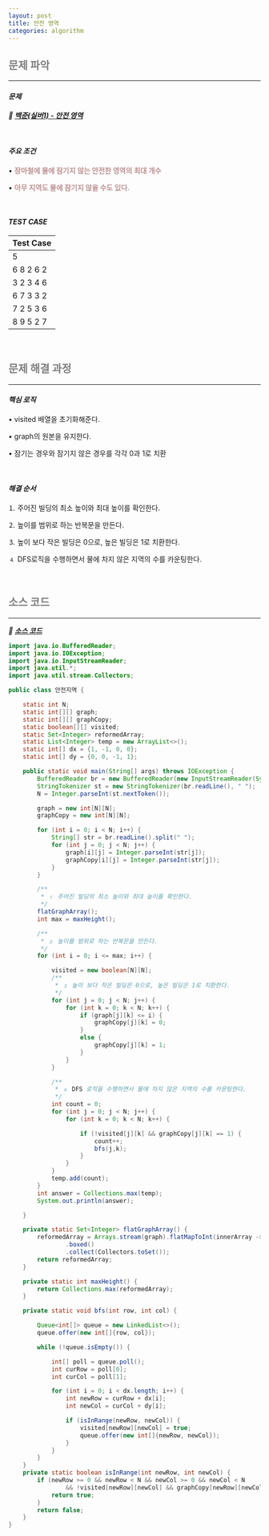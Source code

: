 ```yaml
---
layout: post
title: 안전 영역
categories: algorithm
---
```


## <span style="color:gray">문제 파악</span>

---

#### ***문제***

***🔖 <a href="https://www.acmicpc.net/problem/2468" target="_blank">백준(실버1) - 안전 영역</a>***

<br>

#### ***주요 조건***

• **<span style="color:#BC8F8F">장마철에 물에 잠기지 않는 안전한 영역의 최대 개수</span>**

• **<span style="color:#BC8F8F">아무 지역도 물에 잠기지 않을 수도 있다.</span>**

<br>

#### ***TEST CASE***

|Test Case|
|---------|
|5|
|6 8 2 6 2|
|3 2 3 4 6|
|6 7 3 3 2|
|7 2 5 3 6|
|8 9 5 2 7|

<br>

## <span style="color:gray">문제 해결 과정</span>

---

#### ***핵심 로직***

• visited 배열을 초기화해준다.

• graph의 원본을 유지한다.

• 잠기는 경우와 잠기지 않은 경우를 각각 0과 1로 치환

<br>

#### ***해결 순서***

⒈ 주어진 빌딩의 최소 높이와 최대 높이를 확인한다.

⒉ 높이를 범위로 하는 반복문을 만든다.

⒊ 높이 보다 작은 빌딩은 0으로, 높은 빌딩은 1로 치환한다.

⒋ DFS로직을 수행하면서 물에 차지 않은 지역의 수를 카운팅한다.

<br>

## <span style="color:gray">소스 코드</span>

---

***🔖 <a href="" target="_blank">소스 코드</a>***

```java
import java.io.BufferedReader;
import java.io.IOException;
import java.io.InputStreamReader;
import java.util.*;
import java.util.stream.Collectors;

public class 안전지역 {

    static int N;
    static int[][] graph;
    static int[][] graphCopy;
    static boolean[][] visited;
    static Set<Integer> reformedArray;
    static List<Integer> temp = new ArrayList<>();
    static int[] dx = {1, -1, 0, 0};
    static int[] dy = {0, 0, -1, 1};

    public static void main(String[] args) throws IOException {
        BufferedReader br = new BufferedReader(new InputStreamReader(System.in));
        StringTokenizer st = new StringTokenizer(br.readLine(), " ");
        N = Integer.parseInt(st.nextToken());

        graph = new int[N][N];
        graphCopy = new int[N][N];

        for (int i = 0; i < N; i++) {
            String[] str = br.readLine().split(" ");
            for (int j = 0; j < N; j++) {
                graph[i][j] = Integer.parseInt(str[j]);
                graphCopy[i][j] = Integer.parseInt(str[j]);
            }
        }

        /**
         * ⒈ 주어진 빌딩의 최소 높이와 최대 높이를 확인한다.
         */
        flatGraphArray();
        int max = maxHeight();

        /**
         * ⒉ 높이를 범위로 하는 반복문을 만든다.
         */
        for (int i = 0; i <= max; i++) {

            visited = new boolean[N][N];
            /**
             * ⒊ 높이 보다 작은 빌딩은 0으로, 높은 빌딩은 1로 치환한다.
             */
            for (int j = 0; j < N; j++) {
                for (int k = 0; k < N; k++) {
                    if (graph[j][k] <= i) {
                        graphCopy[j][k] = 0;
                    }
                    else {
                        graphCopy[j][k] = 1;
                    }
                }
            }

            /**
             * ⒋ DFS 로직을 수행하면서 물에 차지 않은 지역의 수를 카운팅한다.
             */
            int count = 0;
            for (int j = 0; j < N; j++) {
                for (int k = 0; k < N; k++) {

                    if (!visited[j][k] && graphCopy[j][k] == 1) {
                        count++;
                        bfs(j,k);
                    }
                }
            }
            temp.add(count);
        }
        int answer = Collections.max(temp);
        System.out.println(answer);

    }

    private static Set<Integer> flatGraphArray() {
        reformedArray = Arrays.stream(graph).flatMapToInt(innerArray -> Arrays.stream(innerArray))
                .boxed()
                .collect(Collectors.toSet());
        return reformedArray;
    }

    private static int maxHeight() {
        return Collections.max(reformedArray);
    }

    private static void bfs(int row, int col) {

        Queue<int[]> queue = new LinkedList<>();
        queue.offer(new int[]{row, col});

        while (!queue.isEmpty()) {

            int[] poll = queue.poll();
            int curRow = poll[0];
            int curCol = poll[1];

            for (int i = 0; i < dx.length; i++) {
                int newRow = curRow + dx[i];
                int newCol = curCol + dy[i];

                if (isInRange(newRow, newCol)) {
                    visited[newRow][newCol] = true;
                    queue.offer(new int[]{newRow, newCol});
                }
            }
        }
    }
    private static boolean isInRange(int newRow, int newCol) {
        if (newRow >= 0 && newRow < N && newCol >= 0 && newCol < N
                && !visited[newRow][newCol] && graphCopy[newRow][newCol] == 1) {
            return true;
        }
        return false;
    }
}
```